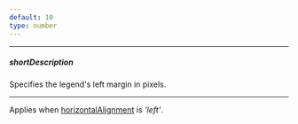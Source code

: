 ```yaml
---
default: 10
type: number
---
```

---
##### shortDescription
Specifies the legend's left margin in pixels.

---
Applies when [horizontalAlignment](/api-reference/20%20Data%20Visualization%20Widgets/70%20dxVectorMap/1%20Configuration/legends/horizontalAlignment.md '/Documentation/ApiReference/Data_Visualization_Widgets/dxVectorMap/Configuration/legends/#horizontalAlignment') is *'left'*.